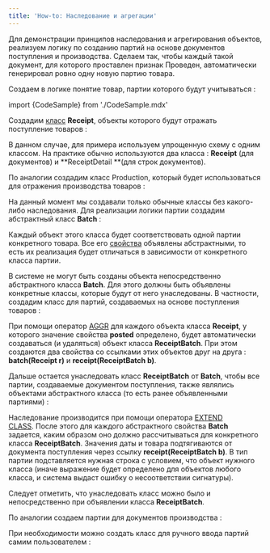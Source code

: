 ```yaml
---
title: 'How-to: Наследование и агрегации'
---
```


Для демонстрации принципов наследования и агрегирования объектов, реализуем логику по созданию партий на основе документов поступления и производства. Сделаем так, чтобы каждый такой документ, для которого проставлен признак Проведен, автоматически генерировал ровно одну новую партию товара.

Создаем в логике понятие товар, партии которого будут учитываться :

import {CodeSample} from './CodeSample.mdx'

<CodeSample url="https://ru-documentation.lsfusion.org/sample?file=UseCaseInheritance&block=item"/>

Создадим [класс](Пользовательские_классы.md) **Receipt**, объекты которого будут отражать поступление товаров :

<CodeSample url="https://ru-documentation.lsfusion.org/sample?file=UseCaseInheritance&block=receipt"/>

В данном случае, для примера используем упрощенную схему с одним классом. На практике обычно используются два класса : **Receipt** (для документов) и **ReceiptDetail **(для строк документов).

По аналогии создадим класс Production, который будет использоваться для отражения производства товаров :

<CodeSample url="https://ru-documentation.lsfusion.org/sample?file=UseCaseInheritance&block=production"/>

На данный момент мы создавали только обычные классы без какого-либо наследования. Для реализации логики партии создадим абстрактный класс **Batch** :

<CodeSample url="https://ru-documentation.lsfusion.org/sample?file=UseCaseInheritance&block=batch"/>

Каждый объект этого класса будет соответствовать одной партии конкретного товара. Все его [свойства](Свойства.md) объявлены абстрактными, то есть их реализация будет отличаться в зависимости от конкретного класса партии.

В системе не могут быть созданы объекта непосредственно абстрактного класса **Batch**. Для этого должны быть объявлены конкретные классы, которые будут от него унаследованы. В частности, создадим класс для партий, создаваемых на основе поступления товаров :

<CodeSample url="https://ru-documentation.lsfusion.org/sample?file=UseCaseInheritance&block=receiptbatch"/>

При помощи оператор [AGGR](Оператор_AGGR.md) для каждого объекта класса **Receipt**, у которого значение свойства **posted** определено, будет автоматически создаваться (и удаляться) объект класса **ReceiptBatch**. При этом создаются два свойства со ссылками этих объектов друг на друга : **batch(Receipt r)** и **receipt(ReceiptBatch b)**.

Дальше остается унаследовать класс **ReceiptBatch** от **Batch**, чтобы все партии, создаваемые документом поступления, также являлись объектами абстрактного класса (то есть ранее объявленными партиями) :

<CodeSample url="https://ru-documentation.lsfusion.org/sample?file=UseCaseInheritance&block=receiptbatchextend"/>

Наследование производится при помощи оператора [EXTEND CLASS](Инструкция_EXTEND_CLASS.md). После этого для каждого абстрактного свойства **Batch** задается, каким образом оно должно рассчитываться для конкретного класса **ReceiptBatch**. Значения даты и товара подтягиваются от документа поступления через ссылку **receipt(ReceiptBatch b)**. В тип партии подставляется нужная строка с условием, что объект нужного класса (иначе выражение будет определено для объектов любого класса, и система выдаст ошибку о несоответствии сигнатуры).

Следует отметить, что унаследовать класс можно было и непосредственно при объявлении класса **ReceiptBatch**.

По аналогии создаем партии для документов производства :

<CodeSample url="https://ru-documentation.lsfusion.org/sample?file=UseCaseInheritance&block=productionbatch"/>

При необходимости можно создать класс для ручного ввода партий самим пользователем :

<CodeSample url="https://ru-documentation.lsfusion.org/sample?file=UseCaseInheritance&block=userbatch"/>

  
